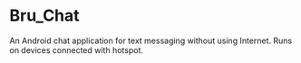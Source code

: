# Bru_Chat
An Android chat application for text messaging without using Internet. Runs on devices connected with hotspot.
